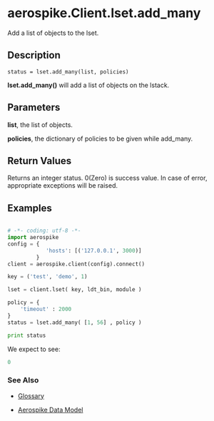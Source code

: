 
# aerospike.Client.lset.add_many
Add a list of objects to the lset.

## Description

```
status = lset.add_many(list, policies)
```
**lset.add_many()** will add a list of objects on the lstack.    

## Parameters

**list**, the list of objects.   

**policies**, the dictionary of policies to be given while add_many.   

## Return Values
Returns an integer status. 0(Zero) is success value. In case of error, appropriate exceptions will be raised.

## Examples

```python

# -*- coding: utf-8 -*-
import aerospike
config = {
            'hosts': [('127.0.0.1', 3000)]
         }
client = aerospike.client(config).connect()

key = ('test', 'demo', 1)

lset = client.lset( key, ldt_bin, module )

policy = {
    'timeout' : 2000
}
status = lset.add_many( [1, 56] , policy )

print status


```

We expect to see:

```python
0
```



### See Also



- [Glossary](http://www.aerospike.com/docs/guide/glossary.html)

- [Aerospike Data Model](http://www.aerospike.com/docs/architecture/data-model.html)
